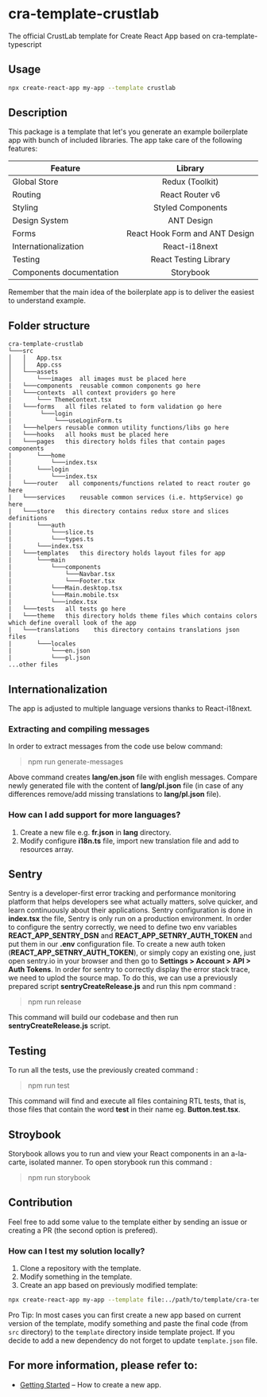 # cra-template-crustlab

The official CrustLab template for Create React App based on cra-template-typescript

## Usage

```bash
npx create-react-app my-app --template crustlab
```

## Description

This package is a template that let's you generate an example boilerplate app with bunch of included libraries. The app take care of the following features:

| Feature                  |            Library             |
| ------------------------ | :----------------------------: |
| Global Store             |        Redux (Toolkit)         |
| Routing                  |        React Router v6         |
| Styling                  |       Styled Components        |
| Design System            |           ANT Design           |
| Forms                    | React Hook Form and ANT Design |
| Internationalization     |         React-i18next          |
| Testing                  |     React Testing Library      |
| Components documentation |           Storybook            |

Remember that the main idea of the boilerplate app is to deliver the easiest to understand example.

## Folder structure

```
cra-template-crustlab
└───src
│   │   App.tsx
│   │   App.css
│   └───assets
│   	└───images  all images must be placed here
|	└───components	reusable common components go here
|	└───contexts  all context providers go here
|       └─── ThemeContext.tsx
|   └───forms   all files related to form validation go here
|        └───login
|            └───useLoginForm.ts
|	└───helpers reusable common utility functions/libs go here
|	└───hooks   all hooks must be placed here
|	└───pages   this directory holds files that contain pages components
|       └───home
|           └───index.tsx
|       └───login
|           └───index.tsx
|	└───router   all components/functions related to react router go here
|	└───services	reusable common services (i.e. httpService) go here
|	└───store   this directory contains redux store and slices definitions
|       └───auth
|           └───slice.ts
|           └───types.ts
|       └───index.tsx
|	└───templates	this directory holds layout files for app
|       └───main
|           └───components
|               └───Navbar.tsx
|               └───Footer.tsx
|           └───Main.desktop.tsx
|           └───Main.mobile.tsx
|           └───index.tsx
|	└───tests	all tests go here
|	└───theme	this directory holds theme files which contains colors which define overall look of the app
|	└───translations	this directory contains translations json files
|       └───locales
|           └───en.json
|           └───pl.json
...other files
```

## Internationalization

The app is adjusted to multiple language versions thanks to React-i18next.

### Extracting and compiling messages

In order to extract messages from the code use below command:

> npm run generate-messages

Above command creates **lang/en.json** file with english messages. Compare newly generated file with the content of **lang/pl.json** file (in case of any differences remove/add missing translations to **lang/pl.json** file).

### How can I add support for more languages?

1. Create a new file e.g. **fr.json** in **lang** directory.
2. Modify configure **i18n.ts** file, import new translation file and add to resources array.

## Sentry

Sentry is a developer-first error tracking and performance monitoring platform that helps developers see what actually matters, solve quicker, and learn continuously about their applications.
Sentry configuration is done in **index.tsx** the file, Sentry is only run on a production environment.
In order to configure the sentry correctly, we need to define two env variables **REACT_APP_SENTRY_DSN** and **REACT_APP_SETNRY_AUTH_TOKEN** and put them in our **.env** configuration file.
To create a new auth token (**REACT_APP_SETNRY_AUTH_TOKEN**), or simply copy an existing one, just open sentry.io in your browser and then go to **Settings > Account > API > Auth Tokens**.
In order for sentry to correctly display the error stack trace, we need to uplod the source map. To do this, we can use a previously prepared script **sentryCreateRelease.js** and run this npm command :

> npm run release

This command will build our codebase and then run **sentryCreateRelease.js** script.

## Testing

To run all the tests, use the previously created command :

> npm run test

This command will find and execute all files containing RTL tests, that is, those files that contain the word **test** in their name eg. **Button.test.tsx**.

## Stroybook

Storybook allows you to run and view your React components in an a-la-carte, isolated manner.
To open storybook run this command :

> npm run storybook

## Contribution

Feel free to add some value to the template either by sending an issue or creating a PR (the second option is prefered).

### How can I test my solution locally?

1. Clone a repository with the template.
2. Modify something in the template.
3. Create an app based on previously modified template:

```bash
npx create-react-app my-app --template file:../path/to/template/cra-template-crustlab
```

Pro Tip:
In most cases you can first create a new app based on current version of the template, modify something and paste the final code (from `src` directory) to the `template` directory inside template project. If you decide to add a new dependency do not forget to update `template.json` file.

## For more information, please refer to:

- [Getting Started](https://create-react-app.dev/docs/getting-started) – How to create a new app.
